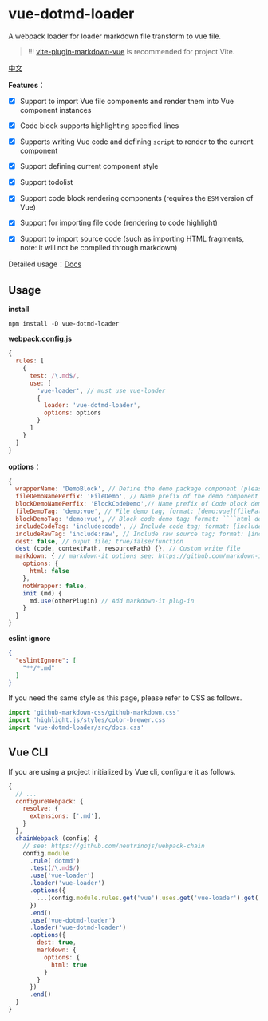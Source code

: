 # vue-dotmd-loader

A webpack loader for loader markdown file transform to vue file.

> !!! [vite-plugin-markdown-vue](https://github.com/mengdu/vite-plugin-markdown-vue) is recommended for project Vite.

[中文](./README-zh.md)

**Features**：

+ [x] Support to import Vue file components and render them into Vue component instances
+ [x] Code block supports highlighting specified lines
+ [x] Supports writing Vue code and defining `script` to render to the current component
+ [x] Support defining current component style
+ [x] Support todolist
+ [x] Support code block rendering components (requires the `ESM` version of Vue)
+ [x] Support for importing file code (rendering to code highlight)
+ [x] Support to import source code (such as importing HTML fragments, note: it will not be compiled through markdown)


Detailed usage：[Docs](https://mengdu.github.io/vue-dotmd-loader/index.html)

## Usage

**install**

```ls
npm install -D vue-dotmd-loader
```

**webpack.config.js**

```js
{
  rules: [
    {
      test: /\.md$/,
      use: [
        'vue-loader', // must use vue-loader
        {
          loader: 'vue-dotmd-loader',
          options: options
        }
      ]
    }
  ]
}
```

**options**：

```js
{
  wrapperName: 'DemoBlock', // Define the demo package component (please register the component globally). If it is empty, only the demo will be rendered.
  fileDemoNamePerfix: 'FileDemo', // Name prefix of the demo component file
  blockDemoNamePerfix: 'BlockCodeDemo',// Name prefix of Code block demo component
  fileDemoTag: 'demo:vue', // File demo tag; format: [demo:vue](filePath)
  blockDemoTag: 'demo:vue', // Block code demo tag; format: ````html demo:vue code ````
  includeCodeTag: 'include:code', // Include code tag; format: [include:code](filePath)
  includeRawTag: 'include:raw', // Include raw source tag; format: [include:raw](filePath)
  dest: false, // ouput file; true/false/function
  dest (code, contextPath, resourcePath) {}, // Custom write file
  markdown: { // markdown-it options see: https://github.com/markdown-it/markdown-it#init-with-presets-and-options
    options: {
      html: false
    },
    notWrapper: false,
    init (md) {
      md.use(otherPlugin) // Add markdown-it plug-in
    }
  }
}
```

**eslint ignore**

```json
{
  "eslintIgnore": [
    "**/*.md"
  ]
}
```

If you need the same style as this page, please refer to CSS as follows.

```js
import 'github-markdown-css/github-markdown.css'
import 'highlight.js/styles/color-brewer.css'
import 'vue-dotmd-loader/src/docs.css'
```

## Vue CLI

If you are using a project initialized by Vue cli, configure it as follows.

```js
{
  // ...
  configureWebpack: {
    resolve: {
      extensions: ['.md'],
    }
  },
  chainWebpack (config) {
    // see: https://github.com/neutrinojs/webpack-chain
    config.module
      .rule('dotmd')
      .test(/\.md$/)
      .use('vue-loader')
      .loader('vue-loader')
      .options({
        ...(config.module.rules.get('vue').uses.get('vue-loader').get('options') || null) // Consistent with Vue loader configuration
      })
      .end()
      .use('vue-dotmd-loader')
      .loader('vue-dotmd-loader')
      .options({
        dest: true,
        markdown: {
          options: {
            html: true
          }
        }
      })
      .end()
  }
}
```
